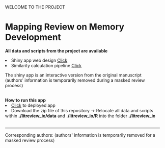 WELCOME TO THE PROJECT
# Mapping Review on Memory Development
<strong>All data and scripts from the project are available</strong>
<li>Shiny app web design <a href="https://anonymous.4open.science/r/litreview_io-C305">Click</a></li>
<li>Similarity calculation pipeline <a href="https://anonymous.4open.science/r/litreview_simcalc-pipeline-68F1/README.md">Click</a></li>
<p>The shiny app is an interactive version from the original manuscript (authors' information is temporarily removed during a masked review process)</p>
<br>
<strong>How to run this app</strong>
<li><a href="https://memdev.shinyapps.io/litreview_io">Click</a> to deployed app</li>
<li>Download the zip file of this repository &#8594; Relocate all data and scripts within <strong>./litreview_io/data</strong> and <strong>./litreview_io/R</strong> into the folder <strong>./litreview_io</strong> </li>
<br>

---
<p>Corresponding authors: (authors' information is temporarily removed for a masked review process)
